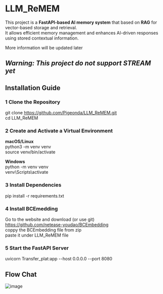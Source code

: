 # LLM_ReMEM

This project is a **FastAPI-based AI memory system** that based on **RAG** for vector-based storage and retrieval.  
It allows efficient memory management and enhances AI-driven responses using stored contextual information. 

More information will be updated later

*Warning: This project do not support **STREAM** yet*
---

##  Installation Guide

### 1 Clone the Repository
git clone https://github.com/Pigeonda/LLM_ReMEM.git  
cd LLM_ReMEM  


### 2 Create and Activate a Virtual Environment
**macOS/Linux**  
python3 -m venv venv  
source venv/bin/activate  

**Windows**  
python -m venv venv  
venv\Scripts\activate  


### 3 Install Dependencies
pip install -r requirements.txt


### 4 Install BCEmedding
Go to the website and download (or use git)   
https://github.com/netease-youdao/BCEmbedding  
coppy the BCEmbedding file from zip  
paste it under LLM_ReMEM file  

### 5 Start the FastAPI Server
uvicorn Transfer_plat:app --host 0.0.0.0 --port 8080  
  
  
## Flow Chat  
![image](https://github.com/user-attachments/assets/3dc0b96f-bc4a-4265-8af4-0480ae822509)

